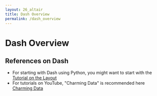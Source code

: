 ```yaml
---
layout: 26_altair
title: Dash Overview
permalink: /dash_overview
---
```



# Dash Overview

## References on Dash

- For starting with Dash using Python, you might want to start with the [Tutorial on the Layout](https://dash.plotly.com/layout)
- For tutorials on YouTube, "Charming Data" is recommended here [Charming Data](https://www.youtube.com/c/CharmingData)

